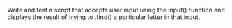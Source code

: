 Write and test a script that accepts user input using the input() function and displays the result of trying to .find() a particular letter in that input.
